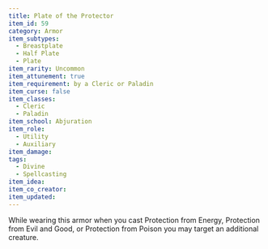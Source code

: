 ```yaml
---
title: Plate of the Protector
item_id: 59
category: Armor
item_subtypes:
  - Breastplate
  - Half Plate
  - Plate
item_rarity: Uncommon
item_attunement: true
item_requirement: by a Cleric or Paladin
item_curse: false
item_classes:
  - Cleric
  - Paladin
item_school: Abjuration
item_role:
  - Utility
  - Auxiliary
item_damage:
tags:
  - Divine
  - Spellcasting
item_idea:
item_co_creator:
item_updated:
---
```


While wearing this armor when you cast <magic-spell>Protection from Energy</magic-spell>, <magic-spell>Protection from Evil and Good</magic-spell>, or <magic-spell>Protection from Poison</magic-spell> you may target an additional creature.

